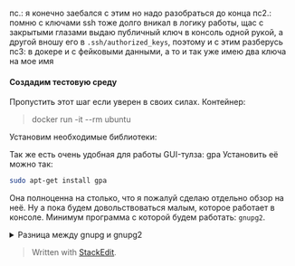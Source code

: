 
пс.: я конечно заебался с этим но надо разобраться до конца
пс2.: помню с ключами ssh тоже долго вникал в логику работы, щас с закрытыми глазами выдаю публичный ключ в консоль одной рукой, а другой вношу его в `.ssh/authorized_keys`, поэтому и с этим разберусь
пс3: в докере и с фейковыми данными, а то и так уже имею два ключа на мое имя

#### Создадим тестовую среду
Пропустить этот шаг если уверен в своих силах.
Контейнер:
> docker run -it --rm ubuntu

Установим необходимые библиотеки:

Так же есть очень удобная для работы GUI-тулза: gpa
Установить её можно так:
```bash
sudo apt-get install gpa
```
Она полноценна на столько, что я пожалуй сделаю отдельно обзор на неё. Ну а пока будем довольствоваться малым, которое работает в консоле. Минимум программа с которой будем работать: `gnupg2`.

<details>
  <summary>Разница между gnupg и gnupg2</summary>
 Первая версия этой программы хоть и совместима с второй на уровне протокола(т.е. с точки зрения использования они взаимозаменяемые), но по факту переписана с нуля. Первая версия в современных дистрибутивах помечена как `deprecated` , хотя её можно поставить паралельно с второй и пользоваться(но зачем?). Сама же команда `gpg` в современных дистрибутивах это просто синоним для `gpg2`.
Больше об этом:

 - https://superuser.com/questions/655246/are-gnupg-1-and-gnupg-2-compatible-with-each-other

</details>


> Written with [StackEdit](https://stackedit.io/).
<!--stackedit_data:
eyJoaXN0b3J5IjpbMjExMjcyNTI4LDExMzQxMzc4NTMsMjExMT
Y5MTI3MCwtNjkzMTIxMTg0LDEwMzE2MzExOTBdfQ==
-->